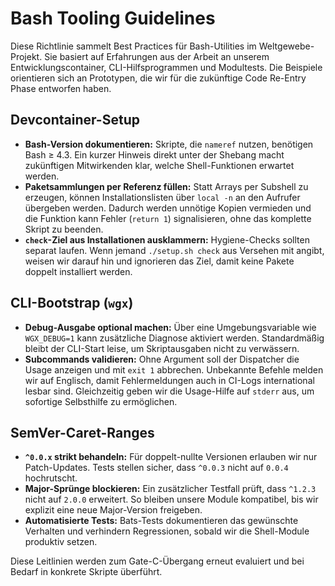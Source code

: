 # Bash Tooling Guidelines

Diese Richtlinie sammelt Best Practices für Bash-Utilities im Weltgewebe-Projekt.
Sie basiert auf Erfahrungen aus der Arbeit an unserem Entwicklungscontainer,
CLI-Hilfsprogrammen und Modultests. Die Beispiele orientieren sich an
Prototypen, die wir für die zukünftige Code Re-Entry Phase entworfen haben.

## Devcontainer-Setup

- **Bash-Version dokumentieren:** Skripte, die `nameref` nutzen, benötigen Bash
  ≥ 4.3. Ein kurzer Hinweis direkt unter der Shebang macht zukünftigen
  Mitwirkenden klar, welche Shell-Funktionen erwartet werden.
- **Paketsammlungen per Referenz füllen:** Statt Arrays per Subshell zu
  erzeugen, können Installationslisten über `local -n` an den Aufrufer
  übergeben werden. Dadurch werden unnötige Kopien vermieden und die Funktion
  kann Fehler (`return 1`) signalisieren, ohne das komplette Skript zu
  beenden.
- **`check`-Ziel aus Installationen ausklammern:** Hygiene-Checks sollten
  separat laufen. Wenn jemand `./setup.sh check` aus Versehen mit angibt,
  weisen wir darauf hin und ignorieren das Ziel, damit keine Pakete doppelt
  installiert werden.

## CLI-Bootstrap (`wgx`)

- **Debug-Ausgabe optional machen:** Über eine Umgebungsvariable wie
  `WGX_DEBUG=1` kann zusätzliche Diagnose aktiviert werden. Standardmäßig bleibt
  der CLI-Start leise, um Skriptausgaben nicht zu verwässern.
- **Subcommands validieren:** Ohne Argument soll der Dispatcher die Usage
  anzeigen und mit `exit 1` abbrechen. Unbekannte Befehle melden wir auf
  Englisch, damit Fehlermeldungen auch in CI-Logs international lesbar sind.
  Gleichzeitig geben wir die Usage-Hilfe auf `stderr` aus, um sofortige
  Selbsthilfe zu ermöglichen.

## SemVer-Caret-Ranges

- **`^0.0.x` strikt behandeln:** Für doppelt-nullte Versionen erlauben wir nur
  Patch-Updates. Tests stellen sicher, dass `^0.0.3` nicht auf `0.0.4`
  hochrutscht.
- **Major-Sprünge blockieren:** Ein zusätzlicher Testfall prüft, dass `^1.2.3`
  nicht auf `2.0.0` erweitert. So bleiben unsere Module kompatibel, bis wir
  explizit eine neue Major-Version freigeben.
- **Automatisierte Tests:** Bats-Tests dokumentieren das gewünschte Verhalten
  und verhindern Regressionen, sobald wir die Shell-Module produktiv setzen.

Diese Leitlinien werden zum Gate-C-Übergang erneut evaluiert und bei Bedarf in
konkrete Skripte überführt.
